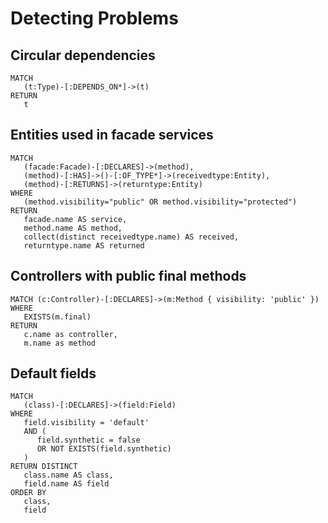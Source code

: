 # Detecting Problems

## Circular dependencies

```text
MATCH
   (t:Type)-[:DEPENDS_ON*]->(t)
RETURN
   t
```

## Entities used in facade services

```text
MATCH
   (facade:Facade)-[:DECLARES]->(method),
   (method)-[:HAS]->()-[:OF_TYPE*]->(receivedtype:Entity),
   (method)-[:RETURNS]->(returntype:Entity)
WHERE
   (method.visibility="public" OR method.visibility="protected")
RETURN
   facade.name AS service,
   method.name AS method,
   collect(distinct receivedtype.name) AS received,
   returntype.name AS returned
```

## Controllers with public final methods

```text
MATCH (c:Controller)-[:DECLARES]->(m:Method { visibility: 'public' })
WHERE
   EXISTS(m.final)
RETURN
   c.name as controller,
   m.name as method
```

## Default fields

```text
MATCH
   (class)-[:DECLARES]->(field:Field)
WHERE
   field.visibility = 'default'
   AND (
      field.synthetic = false
      OR NOT EXISTS(field.synthetic)
   )
RETURN DISTINCT
   class.name AS class,
   field.name AS field
ORDER BY
   class,
   field
```

